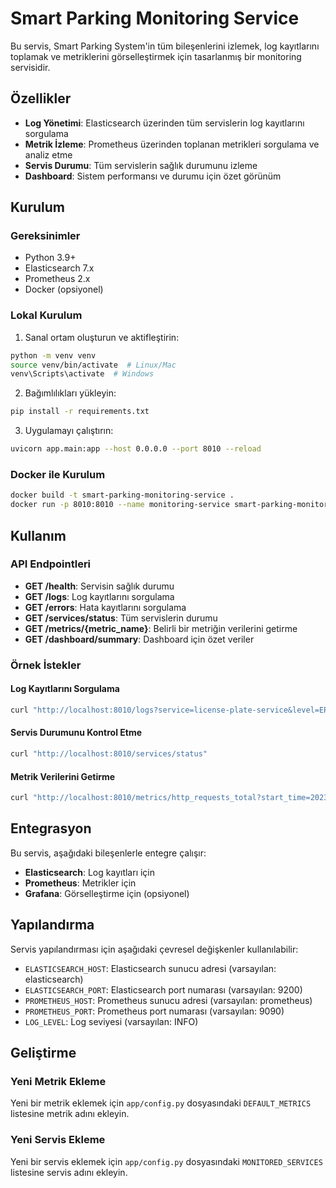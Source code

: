 # Smart Parking Monitoring Service

Bu servis, Smart Parking System'in tüm bileşenlerini izlemek, log kayıtlarını toplamak ve metriklerini görselleştirmek için tasarlanmış bir monitoring servisidir.

## Özellikler

- **Log Yönetimi**: Elasticsearch üzerinden tüm servislerin log kayıtlarını sorgulama
- **Metrik İzleme**: Prometheus üzerinden toplanan metrikleri sorgulama ve analiz etme
- **Servis Durumu**: Tüm servislerin sağlık durumunu izleme
- **Dashboard**: Sistem performansı ve durumu için özet görünüm

## Kurulum

### Gereksinimler

- Python 3.9+
- Elasticsearch 7.x
- Prometheus 2.x
- Docker (opsiyonel)

### Lokal Kurulum

1. Sanal ortam oluşturun ve aktifleştirin:

```bash
python -m venv venv
source venv/bin/activate  # Linux/Mac
venv\Scripts\activate  # Windows
```

2. Bağımlılıkları yükleyin:

```bash
pip install -r requirements.txt
```

3. Uygulamayı çalıştırın:

```bash
uvicorn app.main:app --host 0.0.0.0 --port 8010 --reload
```

### Docker ile Kurulum

```bash
docker build -t smart-parking-monitoring-service .
docker run -p 8010:8010 --name monitoring-service smart-parking-monitoring-service
```

## Kullanım

### API Endpointleri

- **GET /health**: Servisin sağlık durumu
- **GET /logs**: Log kayıtlarını sorgulama
- **GET /errors**: Hata kayıtlarını sorgulama
- **GET /services/status**: Tüm servislerin durumu
- **GET /metrics/{metric_name}**: Belirli bir metriğin verilerini getirme
- **GET /dashboard/summary**: Dashboard için özet veriler

### Örnek İstekler

#### Log Kayıtlarını Sorgulama

```bash
curl "http://localhost:8010/logs?service=license-plate-service&level=ERROR&limit=10"
```

#### Servis Durumunu Kontrol Etme

```bash
curl "http://localhost:8010/services/status"
```

#### Metrik Verilerini Getirme

```bash
curl "http://localhost:8010/metrics/http_requests_total?start_time=2023-09-01T00:00:00&end_time=2023-09-02T00:00:00&step=5m"
```

## Entegrasyon

Bu servis, aşağıdaki bileşenlerle entegre çalışır:

- **Elasticsearch**: Log kayıtları için
- **Prometheus**: Metrikler için
- **Grafana**: Görselleştirme için (opsiyonel)

## Yapılandırma

Servis yapılandırması için aşağıdaki çevresel değişkenler kullanılabilir:

- `ELASTICSEARCH_HOST`: Elasticsearch sunucu adresi (varsayılan: elasticsearch)
- `ELASTICSEARCH_PORT`: Elasticsearch port numarası (varsayılan: 9200)
- `PROMETHEUS_HOST`: Prometheus sunucu adresi (varsayılan: prometheus)
- `PROMETHEUS_PORT`: Prometheus port numarası (varsayılan: 9090)
- `LOG_LEVEL`: Log seviyesi (varsayılan: INFO)

## Geliştirme

### Yeni Metrik Ekleme

Yeni bir metrik eklemek için `app/config.py` dosyasındaki `DEFAULT_METRICS` listesine metrik adını ekleyin.

### Yeni Servis Ekleme

Yeni bir servis eklemek için `app/config.py` dosyasındaki `MONITORED_SERVICES` listesine servis adını ekleyin.
